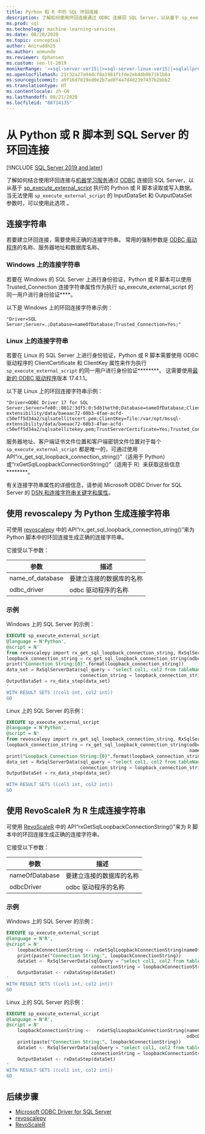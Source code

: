 ```yaml
---
title: Pyrhon 和 R 中的 SQL 环回连接
description: 了解如何使用环回连接通过 ODBC 连接回 SQL Server，以从基于 sp_execute_external_script 执行的 Python 或 R 脚本读取或写入数据。
ms.prod: sql
ms.technology: machine-learning-services
ms.date: 08/20/2020
ms.topic: conceptual
author: Aniruddh25
ms.author: anmunde
ms.reviewer: dphansen
ms.custom: seo-lt-2019
monikerRange: '>=sql-server-ver15||>=sql-server-linux-ver15||=sqlallproducts-allversions'
ms.openlocfilehash: 21c32a27a94dcf8a1981f1fde2eb4db0b71b1b8a
ms.sourcegitcommit: a9f16d7819ed0e2b7ad8f4a7d4d2397437b2bbb2
ms.translationtype: HT
ms.contentlocale: zh-CN
ms.lasthandoff: 08/21/2020
ms.locfileid: "88714135"
---
```

# <a name="loopback-connection-to-sql-server-from-a-python-or-r-script"></a>从 Python 或 R 脚本到 SQL Server 的环回连接
[!INCLUDE [SQL Server 2019 and later](../../includes/applies-to-version/sqlserver2019.md)]

了解如何结合使用环回连接与[机器学习服务](../sql-server-machine-learning-services.md)通过 [ODBC](../../connect/odbc/microsoft-odbc-driver-for-sql-server.md) 连接回 SQL Server，以从基于 [sp_execute_external_script](../../relational-databases/system-stored-procedures/sp-execute-external-script-transact-sql.md) 执行的 Python 或 R 脚本读取或写入数据。 当无法使用 `sp_execute_external_script` 的 InputDataSet 和 OutputDataSet 参数时，可以使用此选项 。

## <a name="connection-string"></a>连接字符串

若要建立环回连接，需要使用正确的连接字符串。 常用的强制参数是 [ODBC 驱动程序](../../connect/odbc/microsoft-odbc-driver-for-sql-server.md)的名称、服务器地址和数据库名称。

### <a name="connection-string-on-windows"></a>Windows 上的连接字符串

若要在 Windows 的 SQL Server 上进行身份验证，Python 或 R 脚本可以使用 Trusted_Connection 连接字符串属性作为执行 sp_execute_external_script 的同一用户进行身份验证****。

以下是 Windows 上的环回连接字符串示例：

``` 
"Driver=SQL Server;Server=.;Database=nameOfDatabase;Trusted_Connection=Yes;"
```

### <a name="connection-string-on-linux"></a>Linux 上的连接字符串

若要在 Linux 的 SQL Server 上进行身份验证，Python 或 R 脚本需要使用 ODBC 驱动程序的 ClientCertificate 和 ClientKey 属性来作为执行 `sp_execute_external_script` 的同一用户进行身份验证********。 这需要使用[最新的 ODBC 驱动程序](../../connect/odbc/download-odbc-driver-for-sql-server.md)版本 17.4.1.1。

以下是 Linux 上的环回连接字符串示例：

```
"Driver=ODBC Driver 17 for SQL Server;Server=fe80::8012:3df5:0:5db1%eth0;Database=nameOfDatabase;ClientCertificate=file:/var/opt/mssql-extensibility/data/baeaac72-60b3-4fae-acfd-c50eff5d34a2/sqlsatellitecert.pem;ClientKey=file:/var/opt/mssql-extensibility/data/baeaac72-60b3-4fae-acfd-c50eff5d34a2/sqlsatellitekey.pem;TrustServerCertificate=Yes;Trusted_Connection=no;Encrypt=Yes"
```

服务器地址、客户端证书文件位置和客户端密钥文件位置对于每个 `sp_execute_external_script` 都是唯一的，可通过使用 API“rx_get_sql_loopback_connection_string()”（适用于 Python）或“rxGetSqlLoopbackConnectionString()”（适用于 R）来获取这些信息********。

有关连接字符串属性的详细信息，请参阅 Microsoft ODBC Driver for SQL Server 的 [DSN 和连接字符串关键字和属性](https://docs.microsoft.com/sql/connect/odbc/dsn-connection-string-attribute?view=sql-server-linux-ver15#new-connection-string-keywords-and-connection-attributes)。

## <a name="generate-connection-string-with-revoscalepy-for-python"></a>使用 revoscalepy 为 Python 生成连接字符串

可使用 [revoscalepy](../python/ref-py-revoscalepy.md) 中的 API“rx_get_sql_loopback_connection_string()”来为 Python 脚本中的环回连接生成正确的连接字符串。

它接受以下参数：

| 参数 | 描述 |
|-|-|
| name_of_database | 要建立连接的数据库的名称 |
| odbc_driver | odbc 驱动程序的名称 |

### <a name="examples"></a>示例

Windows 上的 SQL Server 的示例：

```sql
EXECUTE sp_execute_external_script
@language = N'Python',
@script = N'
from revoscalepy import rx_get_sql_loopback_connection_string, RxSqlServerData, rx_data_step
loopback_connection_string = rx_get_sql_loopback_connection_string(odbc_driver="SQL Server", name_of_database="DBName")
print("Connection String:{0}".format(loopback_connection_string))
data_set = RxSqlServerData(sql_query = "select col1, col2 from tableName",
                           connection_string = loopback_connection_string)
OutputDataSet = rx_data_step(data_set)
'
WITH RESULT SETS ((col1 int, col2 int))
GO
```

Linux 上的 SQL Server 的示例：

```sql
EXECUTE sp_execute_external_script
@language = N'Python',
@script = N'
from revoscalepy import rx_get_sql_loopback_connection_string, RxSqlServerData, rx_data_step
loopback_connection_string = rx_get_sql_loopback_connection_string(odbc_driver="ODBC Driver 17 for SQL Server",
                                                                   name_of_database="DBName")
print("Loopback Connection String:{0}".format(loopback_connection_string))
data_set = RxSqlServerData(sql_query = "select col1, col2 from tableName",
                           connection_string = loopback_connection_string)
OutputDataSet = rx_data_step(data_set)
'
WITH RESULT SETS ((col1 int, col2 int))
GO
```

## <a name="generate-connection-string-with-revoscaler-for-r"></a>使用 RevoScaleR 为 R 生成连接字符串

可使用 [RevoScaleR](../r/ref-r-revoscaler.md) 中的 API“rxGetSqlLoopbackConnectionString()”来为 R 脚本中的环回连接生成正确的连接字符串。

它接受以下参数：

| 参数 | 描述 |
|-|-|
| nameOfDatabase | 要建立连接的数据库的名称 |
| odbcDriver | odbc 驱动程序的名称 |

### <a name="examples"></a>示例

Windows 上的 SQL Server 的示例：

```sql
EXECUTE sp_execute_external_script
@language = N'R',
@script = N'
    loopbackConnectionString <- rxGetSqlLoopbackConnectionString(nameOfDatabase="DBName", odbcDriver ="SQL Server")
    print(paste("Connection String:", loopbackConnectionString))
    dataSet <- RxSqlServerData(sqlQuery = "select col1, col2 from tableName",
                               connectionString = loopbackConnectionString)
    OutputDataSet <- rxDataStep(dataSet)
'
WITH RESULT SETS ((col1 int, col2 int))
GO
```

Linux 上的 SQL Server 的示例：

```sql
EXECUTE sp_execute_external_script
@language = N'R',
@script = N'
    loopbackConnectionString <-  rxGetSqlLoopbackConnectionString(nameOfDatabase="DBName", 
                                                                  odbcDriver ="ODBC Driver 17 for SQL Server")
    print(paste("Connection String:", loopbackConnectionString))
    dataSet <- RxSqlServerData(sqlQuery = "select col1, col2 from tableName", 
                               connectionString = loopbackConnectionString)
    OutputDataSet <- rxDataStep(dataSet)
'
WITH RESULT SETS ((col1 int, col2 int))
GO
```

## <a name="next-steps"></a>后续步骤

+ [Microsoft ODBC Driver for SQL Server](../../connect/odbc/microsoft-odbc-driver-for-sql-server.md)
+ [revoscalepy](../python/ref-py-revoscalepy.md)
+ [RevoScaleR](../r/ref-r-revoscaler.md)
